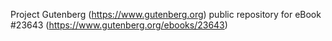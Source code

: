 Project Gutenberg (https://www.gutenberg.org) public repository for eBook #23643 (https://www.gutenberg.org/ebooks/23643)
